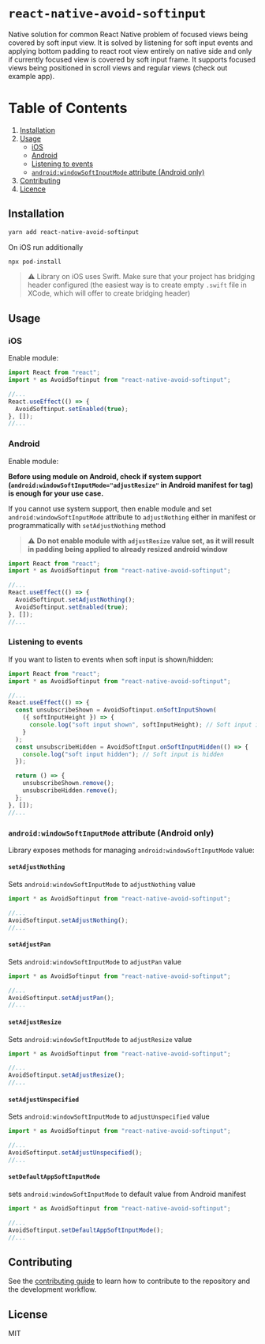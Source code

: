 # `react-native-avoid-softinput`

Native solution for common React Native problem of focused views being covered by soft input view. It is solved by listening for soft input events and applying bottom padding to react root view entirely on native side and only if currently focused view is covered by soft input frame. It supports focused views being positioned in scroll views and regular views (check out example app).

# Table of Contents

1. [Installation](#Installation)
2. [Usage](#Usage)
   - [iOS](#usage-ios)
   - [Android](#usage-android)
   - [Listening to events](#listening-events)
   - [`android:windowSoftInputMode` attribute (Android only)](#android-window-soft-input-mode)
3. [Contributing](#Contributing)
4. [Licence](#Licence)

## Installation

```sh
yarn add react-native-avoid-softinput
```

On iOS run additionally

```sh
npx pod-install
```

> :warning: Library on iOS uses Swift. Make sure that your project has bridging header configured (the easiest way is to create empty `.swift` file in XCode, which will offer to create bridging header)

## Usage

### iOS <a name="usage-ios"></a>

Enable module:

```ts
import React from "react";
import * as AvoidSoftinput from "react-native-avoid-softinput";

//...
React.useEffect(() => {
  AvoidSoftinput.setEnabled(true);
}, []);
//...
```

### Android <a name="usage-android"></a>

Enable module:

**Before using module on Android, check if system support (`android:windowSoftInputMode="adjustResize"` in Android manifest for <activity> tag) is enough for your use case.**

If you cannot use system support, then enable module and set `android:windowSoftInputMode` attribute to `adjustNothing` either in manifest or programmatically with `setAdjustNothing` method

> :warning: **Do not enable module with `adjustResize` value set, as it will result in padding being applied to already resized android window**

```ts
import React from "react";
import * as AvoidSoftinput from "react-native-avoid-softinput";

//...
React.useEffect(() => {
  AvoidSoftinput.setAdjustNothing();
  AvoidSoftinput.setEnabled(true);
}, []);
//...
```

### Listening to events <a name="listening-events"></a>

If you want to listen to events when soft input is shown/hidden:

```ts
import React from "react";
import * as AvoidSoftinput from "react-native-avoid-softinput";

//...
React.useEffect(() => {
  const unsubscribeShown = AvoidSoftinput.onSoftInputShown(
    ({ softInputHeight }) => {
      console.log("soft input shown", softInputHeight); // Soft input is shown with height
    }
  );
  const unsubscribeHidden = AvoidSoftInput.onSoftInputHidden(() => {
    console.log("soft input hidden"); // Soft input is hidden
  });

  return () => {
    unsubscribeShown.remove();
    unsubscribeHidden.remove();
  };
}, []);
//...
```

### `android:windowSoftInputMode` attribute (Android only) <a name="android-window-soft-input-mode"></a>

Library exposes methods for managing `android:windowSoftInputMode` value:

#### `setAdjustNothing`

Sets `android:windowSoftInputMode` to `adjustNothing` value

```ts
import * as AvoidSoftinput from "react-native-avoid-softinput";

//...
AvoidSoftinput.setAdjustNothing();
//...
```

#### `setAdjustPan`

Sets `android:windowSoftInputMode` to `adjustPan` value

```ts
import * as AvoidSoftinput from "react-native-avoid-softinput";

//...
AvoidSoftinput.setAdjustPan();
//...
```

#### `setAdjustResize`

Sets `android:windowSoftInputMode` to `adjustResize` value

```ts
import * as AvoidSoftinput from "react-native-avoid-softinput";

//...
AvoidSoftinput.setAdjustResize();
//...
```

#### `setAdjustUnspecified`

Sets `android:windowSoftInputMode` to `adjustUnspecified` value

```ts
import * as AvoidSoftinput from "react-native-avoid-softinput";

//...
AvoidSoftinput.setAdjustUnspecified();
//...
```

#### `setDefaultAppSoftInputMode`

sets `android:windowSoftInputMode` to default value from Android manifest

```ts
import * as AvoidSoftinput from "react-native-avoid-softinput";

//...
AvoidSoftinput.setDefaultAppSoftInputMode();
//...
```

## Contributing

See the [contributing guide](CONTRIBUTING.md) to learn how to contribute to the repository and the development workflow.

## License

MIT
